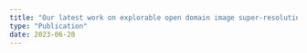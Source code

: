 ```yaml
---
title: "Our latest work on explorable open domain image super-resolution using text-to-image diffusion models got accepted at ICML 2023 workshop on Artificial Intelligence & Human Computer Interaction."
type: "Publication"
date: 2023-06-20
---
```

